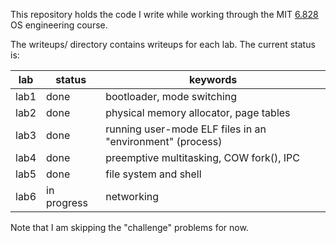 This repository holds the code I write while working through the MIT
[6.828](https://pdos.csail.mit.edu/6.828/2016/) OS engineering course.

The writeups/ directory contains writeups for each lab. The current status is:

| lab  | status      | keywords                                                   |
|------|-------------|------------------------------------------------------------|
| lab1 | done        | bootloader, mode switching                                 |
| lab2 | done        | physical memory allocator, page tables                     |
| lab3 | done        | running user-mode ELF files in an "environment" (process)  |
| lab4 | done        | preemptive multitasking, COW fork(), IPC                   |
| lab5 | done        | file system and shell                                      |
| lab6 | in progress | networking                                                 |

Note that I am skipping the "challenge" problems for now.
